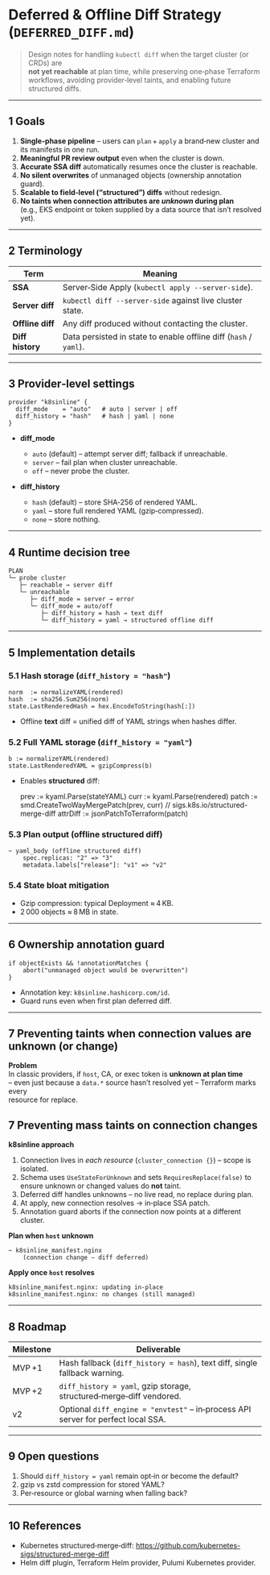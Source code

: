 # Deferred & Offline Diff Strategy (`DEFERRED_DIFF.md`)

> Design notes for handling `kubectl diff` when the target cluster (or CRDs) are  
> **not yet reachable** at plan time, while preserving one‑phase Terraform  
> workflows, avoiding provider‑level taints, and enabling future structured diffs.

---

## 1 Goals

1. **Single‑phase pipeline** – users can `plan` + `apply` a brand‑new cluster and its manifests in one run.  
2. **Meaningful PR review output** even when the cluster is down.  
3. **Accurate SSA diff** automatically resumes once the cluster is reachable.  
4. **No silent overwrites** of unmanaged objects (ownership annotation guard).  
5. **Scalable to field‑level (“structured”) diffs** without redesign.  
6. **No taints when connection attributes are *unknown* during plan**  
   (e.g., EKS endpoint or token supplied by a data source that isn’t resolved yet).

---

## 2 Terminology

| Term             | Meaning                                                        |
|------------------|----------------------------------------------------------------|
| **SSA**          | Server‑Side Apply (`kubectl apply --server-side`).             |
| **Server diff**  | `kubectl diff --server-side` against live cluster state.       |
| **Offline diff** | Any diff produced without contacting the cluster.              |
| **Diff history** | Data persisted in state to enable offline diff (`hash` / `yaml`). |

---

## 3 Provider‑level settings

    provider "k8sinline" {
      diff_mode    = "auto"   # auto | server | off
      diff_history = "hash"   # hash | yaml | none
    }

* **diff_mode**  
  * `auto` (default) – attempt server diff; fallback if unreachable.  
  * `server` – fail plan when cluster unreachable.  
  * `off` – never probe the cluster.  

* **diff_history**  
  * `hash` (default) – store SHA‑256 of rendered YAML.  
  * `yaml` – store full rendered YAML (gzip‑compressed).  
  * `none` – store nothing.

---

## 4 Runtime decision tree

    PLAN
    └─ probe cluster
       ├─ reachable → server diff
       └─ unreachable
          ├─ diff_mode = server → error
          └─ diff_mode = auto/off
             ├─ diff_history = hash → text diff
             └─ diff_history = yaml → structured offline diff

---

## 5 Implementation details

### 5.1 Hash storage (`diff_history = "hash"`)

    norm  := normalizeYAML(rendered)
    hash  := sha256.Sum256(norm)
    state.LastRenderedHash = hex.EncodeToString(hash[:])

* Offline **text** diff = unified diff of YAML strings when hashes differ.

### 5.2 Full YAML storage (`diff_history = "yaml"`)

    b := normalizeYAML(rendered)
    state.LastRenderedYAML = gzipCompress(b)

* Enables **structured** diff:

    prev  := kyaml.Parse(stateYAML)
    curr  := kyaml.Parse(rendered)
    patch := smd.CreateTwoWayMergePatch(prev, curr)   // sigs.k8s.io/structured-merge-diff
    attrDiff := jsonPatchToTerraform(patch)

### 5.3 Plan output (offline structured diff)

    ~ yaml_body (offline structured diff)
        spec.replicas: "2" => "3"
        metadata.labels["release"]: "v1" => "v2"

### 5.4 State bloat mitigation

* Gzip compression: typical Deployment ≈ 4 KB.  
* 2 000 objects ≈ 8 MB in state.

---

## 6 Ownership annotation guard

    if objectExists && !annotationMatches {
        abort("unmanaged object would be overwritten")
    }

* Annotation key: `k8sinline.hashicorp.com/id`.  
* Guard runs even when first plan deferred diff.

---

## 7 Preventing taints when connection values are unknown (or change)

**Problem**  
In classic providers, if `host`, CA, or exec token is **unknown at plan time**  
– even just because a `data.*` source hasn’t resolved yet – Terraform marks every  
resource for replace.

## 7 Preventing mass taints on connection changes

**k8sinline approach**

1. Connection lives in *each resource* (`cluster_connection {}`) – scope is isolated.  
2. Schema uses `UseStateForUnknown` and sets `RequiresReplace(false)` to ensure unknown or changed values do **not** taint.  
3. Deferred diff handles unknowns – no live read, no replace during plan.  
4. At apply, new connection resolves → in‑place SSA patch.  
5. Annotation guard aborts if the connection now points at a different cluster.

**Plan when `host` unknown**

    ~ k8sinline_manifest.nginx
        (connection change – diff deferred)

**Apply once `host` resolves**

    k8sinline_manifest.nginx: updating in‑place  
    k8sinline_manifest.nginx: no changes (still managed)

---

## 8 Roadmap

| Milestone | Deliverable                                                                       |
|-----------|-----------------------------------------------------------------------------------|
| MVP +1    | Hash fallback (`diff_history = hash`), text diff, single fallback warning.        |
| MVP +2    | `diff_history = yaml`, gzip storage, structured‑merge‑diff vendored.              |
| v2        | Optional `diff_engine = "envtest"` – in‑process API server for perfect local SSA. |

---

## 9 Open questions

1. Should `diff_history = yaml` remain opt‑in or become the default?  
2. gzip vs zstd compression for stored YAML?  
3. Per‑resource or global warning when falling back?

---

## 10 References

* Kubernetes structured‑merge‑diff: https://github.com/kubernetes-sigs/structured-merge-diff  
* Helm diff plugin, Terraform Helm provider, Pulumi Kubernetes provider.


